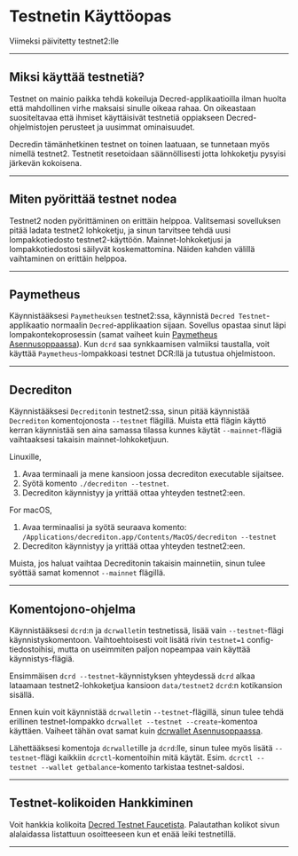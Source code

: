# Testnetin Käyttöopas

Viimeksi päivitetty testnet2:lle

---

## Miksi käyttää testnetiä?

Testnet on mainio paikka tehdä kokeiluja Decred-applikaatioilla ilman huolta että mahdollinen virhe maksaisi sinulle oikeaa rahaa. On oikeastaan suositeltavaa että ihmiset käyttäisivät testnetiä oppiakseen Decred-ohjelmistojen perusteet ja uusimmat ominaisuudet.

Decredin tämänhetkinen testnet on toinen laatuaan, se tunnetaan myös nimellä testnet2. Testnetit resetoidaan säännöllisesti jotta lohkoketju pysyisi järkevän kokoisena.

---

## Miten pyörittää testnet nodea

Testnet2 noden pyörittäminen on erittäin helppoa. Valitsemasi sovelluksen pitää ladata testnet2 lohkoketju, ja sinun tarvitsee tehdä uusi lompakkotiedosto testnet2-käyttöön. Mainnet-lohkoketjusi ja lompakkotiedostosi säilyvät koskemattomina. Näiden kahden välillä vaihtaminen on erittäin helppoa.

---

## Paymetheus

Käynnistääksesi `Paymetheuksen` testnet2:ssa, käynnistä `Decred Testnet`-applikaatio normaalin `Decred`-applikaation sijaan. Sovellus opastaa sinut läpi lompakontekoprosessin (samat vaiheet kuin [Paymetheus Asennusoppaassa](/getting-started/user-guides/paymetheus.md)). Kun `dcrd` saa synkkaamisen valmiiksi taustalla, voit käyttää `Paymetheus`-lompakkoasi testnet DCR:llä ja tutustua ohjelmistoon.

---

## Decrediton 

Käynnistääksesi `Decrediton`in testnet2:ssa, sinun pitää käynnistää `Decrediton` komentojonosta `--testnet` flägillä. Muista että flägin käyttö kerran käynnistää sen aina samassa tilassa kunnes käytät  `--mainnet`-flägiä vaihtaaksesi takaisin mainnet-lohkoketjuun.

Linuxille,

1. Avaa terminaali ja mene kansioon jossa decrediton executable sijaitsee.
2. Syötä komento `./decrediton --testnet`.
3. Decrediton käynnistyy ja yrittää ottaa yhteyden testnet2:een.

For macOS,

1. Avaa terminaalisi ja syötä seuraava komento: `/Applications/decrediton.app/Contents/MacOS/decrediton --testnet`
2. Decrediton käynnistyy ja yrittää ottaa yhteyden testnet2:een.

Muista, jos haluat vaihtaa Decreditonin takaisin mainnetiin, sinun tulee syöttää samat komennot `--mainnet` flägillä.

___ 

## Komentojono-ohjelma

Käynnistääksesi `dcrd`:n ja `dcrwallet`in testnetissä, lisää vain `--testnet`-flägi käynnistyskomentoon. Vaihtoehtoisesti voit lisätä rivin `testnet=1` config-tiedostoihisi, mutta on useimmiten paljon nopeampaa vain käyttää käynnistys-flägiä.

Ensimmäisen `dcrd --testnet`-käynnistyksen yhteydessä `dcrd` alkaa lataamaan testnet2-lohkoketjua kansioon `data/testnet2` `dcrd`:n kotikansion sisällä.

Ennen kuin voit käynnistää `dcrwallet`in `--testnet`-flägillä, sinun tulee tehdä erillinen testnet-lompakko  `dcrwallet --testnet --create`-komentoa käyttäen. Vaiheet tähän ovat samat kuin [dcrwallet Asennusoppaassa](/getting-started/user-guides/dcrwallet-setup.md). 

Lähettääksesi komentoja `dcrwallet`ille ja `dcrd`:lle, sinun tulee myös lisätä `--testnet`-flägi kaikkiin `dcrctl`-komentoihin mitä käytät. Esim. `dcrctl --testnet --wallet getbalance`-komento tarkistaa testnet-saldosi.

---

## Testnet-kolikoiden Hankkiminen

Voit hankkia kolikoita [Decred Testnet Faucetista](https://faucet.decred.org). Palautathan kolikot sivun alalaidassa listattuun osoitteeseen kun et enää leiki testnetillä.

---

